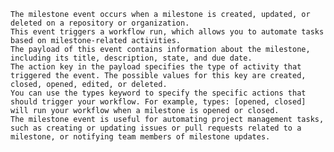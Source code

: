     The milestone event occurs when a milestone is created, updated, or deleted on a repository or organization.
    This event triggers a workflow run, which allows you to automate tasks based on milestone-related activities.
    The payload of this event contains information about the milestone, including its title, description, state, and due date.
    The action key in the payload specifies the type of activity that triggered the event. The possible values for this key are created, closed, opened, edited, or deleted.
    You can use the types keyword to specify the specific actions that should trigger your workflow. For example, types: [opened, closed] will run your workflow when a milestone is opened or closed.
    The milestone event is useful for automating project management tasks, such as creating or updating issues or pull requests related to a milestone, or notifying team members of milestone updates.